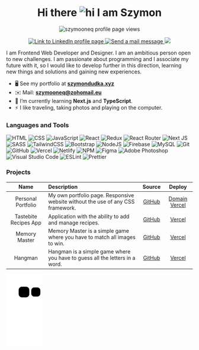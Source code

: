<h1 align="center">Hi there <img src="https://user-images.githubusercontent.com/1303154/88677602-1635ba80-d120-11ea-84d8-d263ba5fc3c0.gif" width="28px" height="28px" alt="hi"> I am Szymon</h1>

<p align="center"> <img src="https://komarev.com/ghpvc/?username=szymooneq&label=Profile%20views&style=flat-square" alt="szymooneq profile page views" /> </p>

<p align="center">
  <a href="https://www.linkedin.com/in/szymon-dudka/" target="_blank">
    <img src="https://img.shields.io/badge/linkedin-%230077B5.svg?style=for-the-badge&logo=linkedin&logoColor=white" alt="Link to LinkedIn profile page" rel=”noreferrer” />
  </a>
  <a href="mailto:szymooneq@zohomail.eu" target="_blank">
    <img src="https://img.shields.io/badge/Mail-D14836?style=for-the-badge&logo=gmail&logoColor=white" alt="Send a mail message" rel=”noreferrer” />
  </a>
  <a href="https://szymondudka.xyz/" target="_blank">
		<img src="https://img.shields.io/badge/portfolio-1AA260?style=for-the-badge&logo=About.me&logoColor=white" />
	</a>
</p>

I am Frontend Web Developer and Designer. I am an ambitious person open to new challenges. I am passionate about programming and I associate my future with it, so I would like to develop further in this direction, learning new things and solutions and gaining new experiences.

- 🖥️ See my portfolio at [**szymondudka.xyz**](https://szymondudka.xyz/)
- ✉️ Mail: [**szymooneq@zohomail.eu**](mailto:sdudka8@gmail.com)
- 🧠 I’m currently learning **Next.js** and **TypeScript**.
- ⚡ I like traveling, taking photos and playing on the computer.

### Languages and Tools
![HTML](https://img.shields.io/badge/HTML5-E34F26?style=for-the-badge&logo=html5&logoColor=white)
![CSS](https://img.shields.io/badge/CSS3-1572B6?style=for-the-badge&logo=css3&logoColor=white)
![JavaScript](https://img.shields.io/badge/JavaScript-323330?style=for-the-badge&logo=javascript&logoColor=F7DF1E)
![React](https://img.shields.io/badge/React-20232A?style=for-the-badge&logo=react&logoColor=61DAFB)
![Redux](https://img.shields.io/badge/Redux-593D88?style=for-the-badge&logo=redux&logoColor=white)
![React Router](https://img.shields.io/badge/React_Router-CA4245?style=for-the-badge&logo=react-router&logoColor=white)
![Next JS](https://img.shields.io/badge/Next-black?style=for-the-badge&logo=next.js&logoColor=white)
![SASS](https://img.shields.io/badge/Sass-CC6699?style=for-the-badge&logo=sass&logoColor=white)
![TailwindCSS](https://img.shields.io/badge/Tailwind_CSS-0ea5e9?style=for-the-badge&logo=tailwind-css&logoColor=white)
![Bootstrap](https://img.shields.io/badge/bootstrap-712Cf9?style=for-the-badge&logo=bootstrap&logoColor=white)
![NodeJS](https://img.shields.io/badge/Node.js-339933?style=for-the-badge&logo=nodedotjs&logoColor=white)
![Firebase](https://img.shields.io/badge/firebase-ffca28?style=for-the-badge&logo=firebase&logoColor=black)
![MySQL](https://img.shields.io/badge/mysql-0074a3?style=for-the-badge&logo=mysql&logoColor=white)
![Git](https://img.shields.io/badge/Git-F05032?style=for-the-badge&logo=git&logoColor=white)
![GitHub](https://img.shields.io/badge/GitHub-100000?style=for-the-badge&logo=github&logoColor=white)
![Vercel](https://img.shields.io/badge/Vercel-000000?style=for-the-badge&logo=vercel&logoColor=white)
![Netlify](https://img.shields.io/badge/netlify-%23000000.svg?style=for-the-badge&logo=netlify&logoColor=#00C7B7)
![NPM](https://img.shields.io/badge/NPM-%23000000.svg?style=for-the-badge&logo=npm&logoColor=white)
![Figma](https://img.shields.io/badge/Figma-F24E1E?style=for-the-badge&logo=figma&logoColor=white)
![Adobe Photoshop](https://img.shields.io/badge/adobe%20photoshop-%2331A8FF.svg?style=for-the-badge&logo=adobe%20photoshop&logoColor=white)
![Visual Studio Code](https://img.shields.io/badge/Visual_Studio_Code-0078D4?style=for-the-badge&logo=visual%20studio%20code&logoColor=white)
![ESLint](https://img.shields.io/badge/eslint-3A33D1?style=for-the-badge&logo=eslint&logoColor=white)
![Prettier](https://img.shields.io/badge/prettier-1A2C34?style=for-the-badge&logo=prettier&logoColor=F7BA3E)

### Projects
| Name | Description | Source | Deploy |
|:----:|:------------|:----:|:-----------:|
| Personal Portfolio | My own portfolio page. Responsive website without the use of any CSS framework. | [GitHub](https://github.com/szymooneq/Personal-Portfolio) | [Domain](https://szymondudka.xyz/) [Vercel](https://personal-portfolio-szymooneq.vercel.app/) |
| Tastebite Recipes App | Application with the ability to add and manage recipes. | [GitHub](https://github.com/szymooneq/Tastebite-Recipes-App) | [Vercel](https://tastebite-app-sd.vercel.app/) |
| Memory Master | Memory Master is a simple game where you have to match all images to win. | [GitHub](https://github.com/szymooneq/Memory-Master) | [Vercel](https://memory-master-sd.vercel.app/) |
| Hangman | Hangman is a simple game where you have to guess all the letters in a word. | [GitHub](https://github.com/szymooneq/Hangman) | [Vercel](https://hangman-sd.vercel.app/) |


<p align="left">
  <img alig src="https://github.com/szymooneq/szymooneq/blob/output/github-contribution-grid-snake.svg" />
</p>
